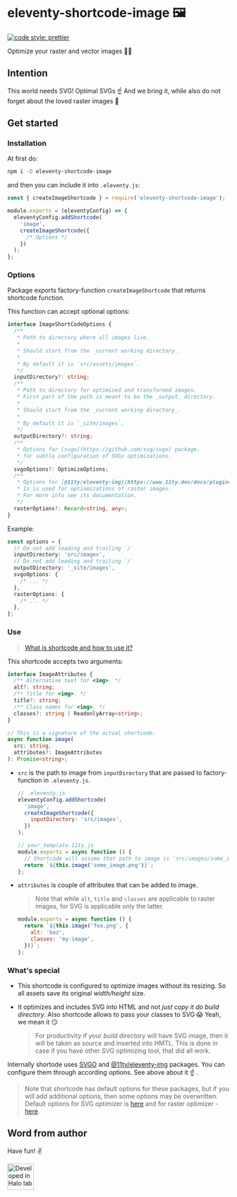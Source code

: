 # eleventy-shortcode-image 🖼

[![code style: prettier](https://img.shields.io/badge/code_style-prettier-ff69b4.svg?style=flat-square)](https://github.com/prettier/prettier)

Optimize your raster and vector images 👨‍🎨

## Intention

This world needs SVG! Optimal SVGs ☝️ And we bring it, while also do not forget about the loved raster images 🙂

## Get started

### Installation

At first do:

```sh
npm i -D eleventy-shortcode-image
```

and then you can include it into `.eleventy.js`:

```js
const { createImageShortcode } = require('eleventy-shortcode-image');

module.exports = (eleventyConfig) => {
  eleventyConfig.addShortcode(
    'image',
    createImageShortcode({
      /* Options */
    })
  );
};
```

### Options

Package exports factory-function `createImageShortcode` that returns shortcode function.

This function can accept optional options:

```ts
interface ImageShortCodeOptions {
  /**
   * Path to directory where all images live.
   *
   * Should start from the _current working directory_.
   *
   * By default it is `src/assets/images`.
   */
  inputDirectory?: string;
  /**
   * Path to directory for optimized and transformed images.
   * First part of the path is meant to be the _output_ directory.
   *
   * Should start from the _current working directory_.
   *
   * By default it is `_site/images`.
   */
  outputDirectory?: string;
  /**
   * Options for [svgo](https://github.com/svg/svgo) package.
   * for subtle configuration of SVGs optimizations.
   */
  svgoOptions?: OptimizeOptions;
  /**
   * Options for [@11ty/eleventy-img](https://www.11ty.dev/docs/plugins/image/) package.
   * Is is used for optiomizations of raster images.
   * For more info see its documentation.
   */
  rasterOptions?: Record<string, any>;
}
```

Example:

```ts
const options = {
  // Do not add leading and trailing `/`
  inputDirectory: 'src/images',
  // Do not add leading and trailing `/`
  outputDirectory: '_site/images',
  svgoOptions: {
    /* ... */
  },
  rasterOptions: {
    /* ... */
  },
};
```

### Use

> [What is shortcode and how to use it?](https://www.11ty.dev/docs/shortcodes/)

This shortcode accepts two arguments:

```ts
interface ImageAttributes {
  /** Alternative text for <img>. */
  alt?: string;
  /** Title for <img>. */
  title?: string;
  /** Class names for <img>. */
  classes?: string | ReadonlyArray<string>;
}

// This is a signature of the actual shortcode.
async function image(
  src: string,
  attributes?: ImageAttributes
): Promise<string>;
```

- `src` is the path to image from `inputDirectory` that are passed to factory-function in `.eleventy.js`.

  ```js
  // .eleventy.js
  eleventyConfig.addShortcode(
    'image',
    createImageShortcode({
      inputDirectory: 'src/images',
    })
  );

  // your_template.11ty.js
  module.exports = async function () {
    // Shortcode will assume that path to image is 'src/images/some_image.png'
    return `${this.image('some_image.png')}`;
  };
  ```

- `attributes` is couple of attributes that can be added to image.

  > Note that while `alt`, `title` and `classes` are applicable to raster images, for SVG is applicable only the latter.

  ```js
  module.exports = async function () {
    return `${this.image('foo.png', {
      alt: 'baz',
      classes: 'my-image',
    })}`;
  };
  ```

### What's special

- This shortcode is configured to optimize images without its resizing. So all assets save its original _width/height_ size.
- It optimizes and includes SVG into HTML and not _just copy it do build directory_. Also shortcode allows to pass your classes to SVG 😱 Yeah, we mean it 😏

  > For productivity if your _build_ directory will have SVG image, then it will be taken as source and inserted into HMTL. This is done in case if you have other SVG optimizing tool, that did all work.

Internally shortode uses [SVGO](https://github.com/svg/svgo) and [@11ty/eleventy-img](https://github.com/11ty/eleventy-img) packages. You can configure them through according options. See above about it ☝️ .

> Note that shortcode has default options for these packages, but if you will add additional options, then some options may be overwritten. Default options for SVG optimizer is [here](https://github.com/Halo-Lab/eleventy-shortcode-image/blob/master/src/vector_optimizer_options.ts) and for raster optimizer - [here](https://github.com/Halo-Lab/eleventy-shortcode-image/blob/master/src/raster_optimizer_options.ts).

## Word from author

Have fun! ✌️

<a href="https://www.halo-lab.com/?utm_source=github-brifinator-3000">
    <img src="https://api.halo-lab.com/wp-content/uploads/dev_halo.svg" alt="Developed in Halo lab" height="60">
</a>
